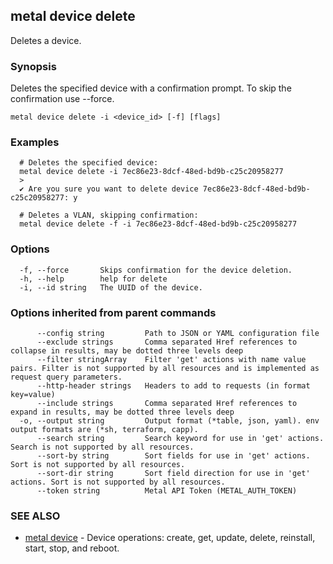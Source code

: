 ## metal device delete

Deletes a device.

### Synopsis

Deletes the specified device with a confirmation prompt. To skip the confirmation use --force.

```
metal device delete -i <device_id> [-f] [flags]
```

### Examples

```
  # Deletes the specified device:
  metal device delete -i 7ec86e23-8dcf-48ed-bd9b-c25c20958277
  >
  ✔ Are you sure you want to delete device 7ec86e23-8dcf-48ed-bd9b-c25c20958277: y
		
  # Deletes a VLAN, skipping confirmation:
  metal device delete -f -i 7ec86e23-8dcf-48ed-bd9b-c25c20958277
```

### Options

```
  -f, --force       Skips confirmation for the device deletion.
  -h, --help        help for delete
  -i, --id string   The UUID of the device.
```

### Options inherited from parent commands

```
      --config string         Path to JSON or YAML configuration file
      --exclude strings       Comma separated Href references to collapse in results, may be dotted three levels deep
      --filter stringArray    Filter 'get' actions with name value pairs. Filter is not supported by all resources and is implemented as request query parameters.
      --http-header strings   Headers to add to requests (in format key=value)
      --include strings       Comma separated Href references to expand in results, may be dotted three levels deep
  -o, --output string         Output format (*table, json, yaml). env output formats are (*sh, terraform, capp).
      --search string         Search keyword for use in 'get' actions. Search is not supported by all resources.
      --sort-by string        Sort fields for use in 'get' actions. Sort is not supported by all resources.
      --sort-dir string       Sort field direction for use in 'get' actions. Sort is not supported by all resources.
      --token string          Metal API Token (METAL_AUTH_TOKEN)
```

### SEE ALSO

* [metal device](metal_device.md)	 - Device operations: create, get, update, delete, reinstall, start, stop, and reboot.

